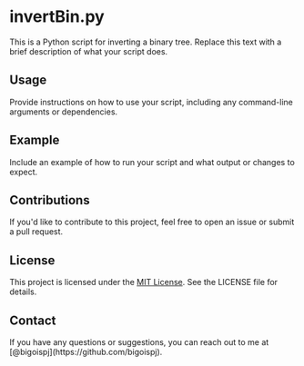 <!DOCTYPE html>
<html lang="en">

<head>
    <meta charset="UTF-8">
    <meta name="viewport" content="width=device-width, initial-scale=1.0">

</head>

<body>

<h1>invertBin.py</h1>

 <p>
        This is a Python script for inverting a binary tree. Replace this text with a brief description of what your script does.
 </p>

 <h2>Usage</h2>

   <p>
        Provide instructions on how to use your script, including any command-line arguments or dependencies.
   </p>

   <h2>Example</h2>

   <p>
        Include an example of how to run your script and what output or changes to expect.
   </p>

   <h2>Contributions</h2>

   <p>
        If you'd like to contribute to this project, feel free to open an issue or submit a pull request.
   </p>

   <h2>License</h2>

   <p>
        This project is licensed under the <a href="https://mit-license.org">MIT License</a>. See the LICENSE file for details.
   </p>

   <h2>Contact</h2>

   <p>
        If you have any questions or suggestions, you can reach out to me at [@bigoispj](https://github.com/bigoispj).
   </p>

</body>

</html>
